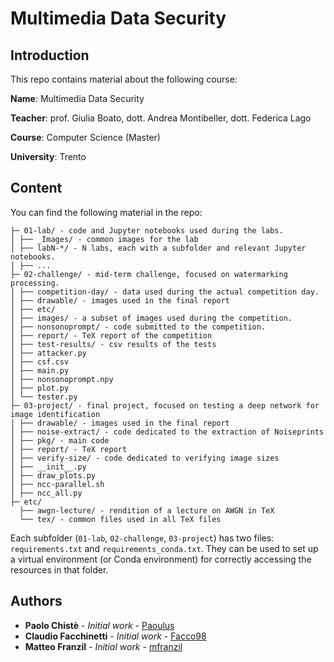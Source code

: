 # Multimedia Data Security

## Introduction

This repo contains material about the following course:

**Name**: Multimedia Data Security

**Teacher**: prof. Giulia Boato, dott. Andrea Montibeller, dott. Federica Lago

**Course**: Computer Science (Master)

**University**: Trento

## Content

You can find the following material in the repo:

```plaintext
├─ 01-lab/ - code and Jupyter notebooks used during the labs.
│ ├── _Images/ - common images for the lab
│ ├── labN-*/ - N labs, each with a subfolder and relevant Jupyter notebooks.
│ ├── ...
├─ 02-challenge/ - mid-term challenge, focused on watermarking processing.
│ ├── competition-day/ - data used during the actual competition day.
│ ├── drawable/ - images used in the final report
│ ├── etc/
│ ├── images/ - a subset of images used during the competition.
│ ├── nonsonoprompt/ - code submitted to the competition.
│ ├── report/ - TeX report of the competition
│ ├── test-results/ - csv results of the tests
│ ├── attacker.py
│ ├── csf.csv
│ ├── main.py
│ ├── nonsonoprompt.npy
│ ├── plot.py
│ └── tester.py
├─ 03-project/ - final project, focused on testing a deep network for image identification
│ ├── drawable/ - images used in the final report
│ ├── noise-extract/ - code dedicated to the extraction of Noiseprints
│ ├── pkg/ - main code 
│ ├── report/ - TeX report
│ ├── verify-size/ - code dedicated to verifying image sizes
│ ├── __init__.py
│ ├── draw_plots.py
│ ├── ncc-parallel.sh
│ ├── ncc_all.py
├─ etc/
  ├── awgn-lecture/ - rendition of a lecture on AWGN in TeX
  └── tex/ - common files used in all TeX files
```

Each subfolder (`01-lab`, `02-challenge`, `03-project`) has two files: `requirements.txt` and `requirements_conda.txt`. They can be used to set up a virtual environment (or Conda environment) for correctly accessing the resources in that folder.

## Authors

* **Paolo Chistè** - *Initial work* - [Paoulus](https://github.com/Paoulus/)
* **Claudio Facchinetti** - *Initial work* - [Facco98](https://github.com/Facco98)
* **Matteo Franzil** - *Initial work* - [mfranzil](https://github.com/mfranzil)
